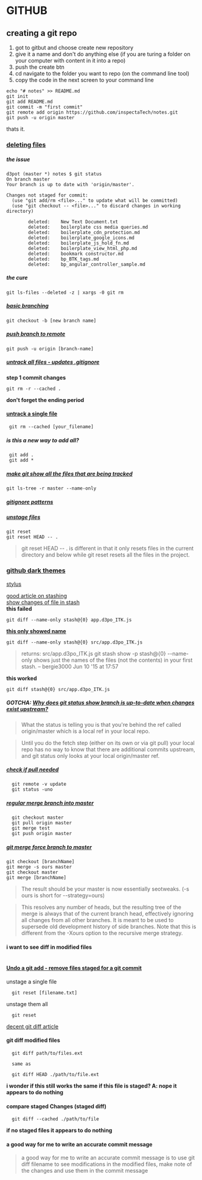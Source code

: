 # GITHUB

## creating a git repo
1. got to gitbut and choose create new repository
2. give it a name and don't do anything else (if you are turing a folder on your computer with content in it into a repo)
3. push the create btn
4. cd navigate to the folder you want to repo (on the command line tool)
5. copy the code in the next screen to your command line

```
echo "# notes" >> README.md
git init
git add README.md
git commit -m "first commit"
git remote add origin https://github.com/inspectaTech/notes.git
git push -u origin master

```

thats it.

### [deleting files](https://discoposse.com/2016/11/08/git-remove-multiple-deleted-files/)

##### the issue
```
d3pot (master *) notes $ git status
On branch master
Your branch is up to date with 'origin/master'.

Changes not staged for commit:
  (use "git add/rm <file>..." to update what will be committed)
  (use "git checkout -- <file>..." to discard changes in working directory)

        deleted:    New Text Document.txt
        deleted:    boilerplate css media queries.md
        deleted:    boilerplate_cdn_protection.md
        deleted:    boilerplate_google_icons.md
        deleted:    boilerplate_js_hold_fn.md
        deleted:    boilerplate_view_html_php.md
        deleted:    bookmark constructor.md
        deleted:    bp_BTK_tags.md
        deleted:    bp_angular_controller_sample.md

```

##### the cure
```
git ls-files --deleted -z | xargs -0 git rm
```

##### [basic branching](https://git-scm.com/book/en/v2/Git-Branching-Basic-Branching-and-Merging)
```
git checkout -b [new branch name]
```

##### [push branch to remote](https://stackoverflow.com/questions/2765421/how-do-i-push-a-new-local-branch-to-a-remote-git-repository-and-track-it-too)
```
git push -u origin [branch-name]
```

##### [untrack all files - updates .gitignore](http://www.codeblocq.com/2016/01/Untrack-files-already-added-to-git-repository-based-on-gitignore/)
**step 1 commit changes**
```
git rm -r --cached .
```
**don't forget the ending period**

#### [untrack a single file](http://queirozf.com/entries/untrack-files-in-git)    
```
 git rm --cached [your_filename]
```

##### is this a new way to add all?
```
 git add .
 git add *
```

##### [make git show all the files that are being tracked](https://stackoverflow.com/questions/15606955/how-can-i-make-git-show-a-list-of-the-files-that-are-being-tracked)
```
git ls-tree -r master --name-only
```

##### [gitignore patterns](https://www.atlassian.com/git/tutorials/saving-changes/gitignore)

##### [unstage files](https://stackoverflow.com/questions/19730565/how-to-remove-files-from-git-staging-area)
```
git reset
git reset HEAD -- .
```
>git reset HEAD -- . is different in that it only resets files in the current directory and below while git reset resets all the files in the project.

### [github dark themes](https://github.com/StylishThemes/GitHub-Dark)   
[stylus](https://add0n.com/stylus.html)   

[good article on stashing](https://dev.to/srebalaji/useful-tricks-you-might-not-know-about-git-stash-117e)   
[show changes of file in stash](https://stackoverflow.com/questions/7677736/git-diff-against-a-stash)   
**this failed**
```
git diff --name-only stash@{0} app.d3po_ITK.js
```

**[this only showed name](https://stackoverflow.com/questions/10725729/see-whats-in-a-stash-without-applying-it)**
```
git diff --name-only stash@{0} src/app.d3po_ITK.js
```
>returns:  src/app.d3po_ITK.js
>git stash show -p stash@{0} --name-only shows just the names of the files (not the contents) in your first stash. – bergie3000 Jun 10 '15 at 17:57

**this worked**
```
git diff stash@{0} src/app.d3po_ITK.js
```

##### GOTCHA: [Why does git status show branch is up-to-date when changes exist upstream?](https://stackoverflow.com/questions/27828404/why-does-git-status-show-branch-is-up-to-date-when-changes-exist-upstream)   
>What the status is telling you is that you're behind the ref called origin/master which is a local ref in your local repo.

>Until you do the fetch step (either on its own or via git pull) your local repo has no way to know that there are additional commits upstream, and git status only looks at your local origin/master ref.

##### [check if pull needed](https://stackoverflow.com/questions/3258243/check-if-pull-needed-in-git)   
```
  git remote -v update
  git status -uno
```

##### [regular merge branch into master](https://stackoverflow.com/questions/5601931/what-is-the-best-and-safest-way-to-merge-a-git-branch-into-master)    
```
  git checkout master
  git pull origin master
  git merge test
  git push origin master
```

##### [git merge force branch to master](https://stackoverflow.com/questions/2862590/how-to-replace-master-branch-in-git-entirely-from-another-branch)   
```
git checkout [branchName]
git merge -s ours master
git checkout master
git merge [branchName]
```
>The result should be your master is now essentially seotweaks.
(-s ours is short for --strategy=ours)

>This resolves any number of heads, but the resulting tree of the merge is always that of the current branch head, effectively ignoring all changes from all other branches. It is meant to be used to supersede old development history of side branches. Note that this is different from the -Xours option to the recursive merge strategy.

#### i want to see diff in modified files
```

```

#### [Undo a git add - remove files staged for a git commit](http://data.agaric.com/undo-git-add-remove-files-staged-git-commit)   

unstage a single file
```
  git reset [filename.txt]
```

unstage them all
```
  git reset
```

[decent git diff article](https://www.atlassian.com/git/tutorials/saving-changes/git-diff)      
#### git diff modified files
```
  git diff path/to/files.ext

  same as

  git diff HEAD ./path/to/file.ext
```
**i wonder if this still works the same if this file is staged? A: nope it appears to do nothing**

#### compare staged Changes (staged diff)
```
  git diff --cached ./path/to/file
```
**if no staged files it appears to do nothing**

#### a good way for me to write an accurate commit message
>a good way for me to write an accurate commit message is to use git diff filename to see modifications in the modified files, make note of the changes and use them in the commit message
